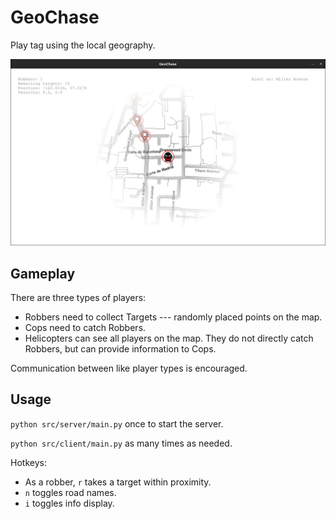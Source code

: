 # GeoChase

Play tag using the local geography.

![](https://github.com/phuang1024/GeoChase/blob/master/examples/sample1.jpg)

## Gameplay

There are three types of players:

- Robbers need to collect Targets --- randomly placed points on the map.
- Cops need to catch Robbers.
- Helicopters can see all players on the map.
  They do not directly catch Robbers,
  but can provide information to Cops.

Communication between like player types is encouraged.

## Usage

`python src/server/main.py` once to start the server.

`python src/client/main.py` as many times as needed.

Hotkeys:

- As a robber, `r` takes a target within proximity.
- `n` toggles road names.
- `i` toggles info display.
